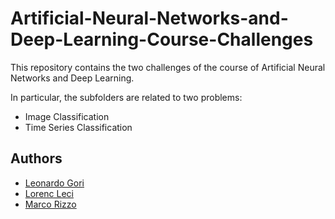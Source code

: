 # Artificial-Neural-Networks-and-Deep-Learning-Course-Challenges
This repository contains the two challenges of the course of Artificial Neural Networks and Deep Learning.

In particular, the subfolders are related to two problems:
* Image Classification
* Time Series Classification

## Authors
- [Leonardo Gori](https://github.com/LeoGori)
- [Lorenc Leci]()
- [Marco Rizzo](https://github.com/RizzoMarco)
